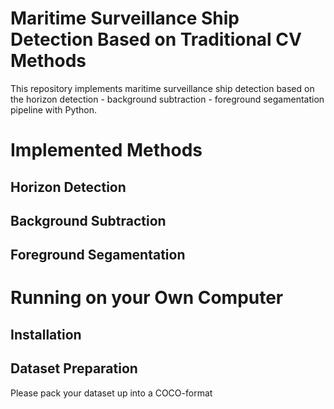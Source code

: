 # Maritime Surveillance Ship Detection Based on Traditional CV Methods
This repository implements maritime surveillance ship detection based on the horizon detection - background subtraction - foreground segamentation pipeline with Python.

# Implemented Methods
## Horizon Detection

## Background Subtraction

## Foreground Segamentation

# Running on your Own Computer
## Installation
## Dataset Preparation
Please pack your dataset up into a COCO-format 